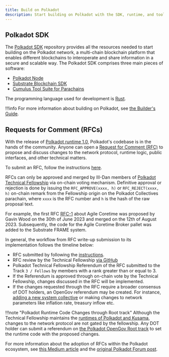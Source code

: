 ```yaml
---
title: Build on Polkadot
description: Start building on Polkadot with the SDK, runtime, and tools for creating interoperable and scalable blockchain applications.
---
```


## Polkadot SDK

The [Polkadot SDK](https://github.com/paritytech/polkadot-sdk) repository provides all the resources
needed to start building on the Polkadot network, a multi-chain blockchain platform that enables
different blockchains to interoperate and share information in a secure and scalable way. The
Polkadot SDK comprises three main pieces of software:

- [Polkadot Node](https://github.com/paritytech/polkadot-sdk/tree/master/polkadot)
- [Substrate Blockchain SDK](https://github.com/paritytech/polkadot-sdk/tree/master/substrate)
- [Cumulus Tool Suite for Parachains](https://github.com/paritytech/polkadot-sdk/tree/master/cumulus)

The programming language used for development is [Rust](https://www.rust-lang.org/).

!!!info
    For more information about building on Polkadot, see [the Builder's Guide](https://docs.polkadot.com/develop/).


## Requests for Comment (RFCs)

With the release of [Polkadot runtime 1.0](./polkadot-v1.md), Polkadot's codebase is in the hands of
the community. Anyone can open a
[Request for Comment (RFC)](https://github.com/polkadot-fellows/RFCs) to propose and discuss changes
to the network protocol, runtime logic, public interfaces, and other technical matters.

To submit an RFC, follow the instructions [here](https://github.com/polkadot-fellows/RFCs#process).

RFCs can only be approved and merged by III-Dan members of
[Polkadot Technical Fellowship](../learn/learn-polkadot-technical-fellowship.md) via on-chain voting
mechanism. Definitive approval or rejection is done by issuing the `RFC_APPROVE(xxxx, h)` or
`RFC_REJECT(xxxx, h)` on-chain remark from the Fellowship origin on the Polkadot Collectives
parachain, where `xxxx` is the RFC number and `h` is the hash of the raw proposal text.

For example, the first RFC [RFC-1](https://github.com/polkadot-fellows/RFCs/pull/1) about Agile
Coretime was proposed by Gavin Wood on the 30th of June 2023 and merged on the 12th of August 2023.
Subsequently, the code for the Agile Coretime Broker pallet was added to the Substrate FRAME system.

In general, the workflow from RFC write-up submission to its implementation follows the timeline
below:

- RFC submitted by following the [instructions](https://github.com/polkadot-fellows/RFCs#process).
- RFC review by the Technical Fellowship [via GitHub](https://github.com/polkadot-fellows/RFCs)
- Polkadot Technical Fellowship Referendum of the RFC submitted to the Track `3 / Fellows` by
  members with a rank greater than or equal to 3.
- If the Referendum is approved through on-chain vote by the Technical Fellowship, changes discussed
  in the RFC will be implemented.
- If the changes requested through the RFC require a broader consensus of DOT holders, an OpenGov
  referendum may be created. For instance,
  [adding a new system collective](https://github.com/polkadot-fellows/RFCs/blob/main/text/0012-process-for-adding-new-collectives.md)
  or making changes to network parameters like inflation rate, treasury inflow etc.

!!!note "Polkadot Runtime Code Changes through Root track"
    Although the Technical Fellowship maintains the [runtimes of Polkadot and Kusama](https://github.com/polkadot-fellows/runtimes), changes to the network protocol are not gated by the fellowship. Any DOT holder can submit a referendum on [the Polkadot OpenGov Root track](../learn/learn-polkadot-opengov-origins.md#root) to set the runtime code with the proposed changes.

For more information about the adoption of RFCs within the Polkadot ecosystem, see
[this Medium article](https://www.polkadotphilosophy.com/polkadots-strategic-adoption-of-rfcs-pioneering-a-collaborative-future-in-blockchain-3330843cfd4f)
and the
[original Polkadot Forum post](https://forum.polkadot.network/t/polkadot-protocol-proposals-rfc-process/1421/1).